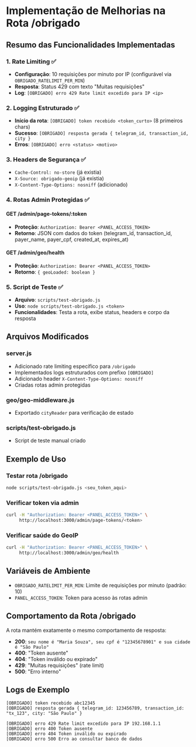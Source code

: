 # Implementação de Melhorias na Rota /obrigado

## Resumo das Funcionalidades Implementadas

### 1. Rate Limiting ✅
- **Configuração**: 10 requisições por minuto por IP (configurável via `OBRIGADO_RATELIMIT_PER_MIN`)
- **Resposta**: Status 429 com texto "Muitas requisições"
- **Log**: `[OBRIGADO] erro 429 Rate limit excedido para IP <ip>`

### 2. Logging Estruturado ✅
- **Início da rota**: `[OBRIGADO] token recebido <token_curto>` (8 primeiros chars)
- **Sucesso**: `[OBRIGADO] resposta gerada { telegram_id, transaction_id, city }`
- **Erros**: `[OBRIGADO] erro <status> <motivo>`

### 3. Headers de Segurança ✅
- `Cache-Control: no-store` (já existia)
- `X-Source: obrigado-geoip` (já existia)
- `X-Content-Type-Options: nosniff` (adicionado)

### 4. Rotas Admin Protegidas ✅

#### GET /admin/page-tokens/:token
- **Proteção**: `Authorization: Bearer <PANEL_ACCESS_TOKEN>`
- **Retorno**: JSON com dados do token (telegram_id, transaction_id, payer_name, payer_cpf, created_at, expires_at)

#### GET /admin/geo/health
- **Proteção**: `Authorization: Bearer <PANEL_ACCESS_TOKEN>`
- **Retorno**: `{ geoLoaded: boolean }`

### 5. Script de Teste ✅
- **Arquivo**: `scripts/test-obrigado.js`
- **Uso**: `node scripts/test-obrigado.js <token>`
- **Funcionalidades**: Testa a rota, exibe status, headers e corpo da resposta

## Arquivos Modificados

### server.js
- Adicionado rate limiting específico para `/obrigado`
- Implementados logs estruturados com prefixo `[OBRIGADO]`
- Adicionado header `X-Content-Type-Options: nosniff`
- Criadas rotas admin protegidas

### geo/geo-middleware.js
- Exportado `cityReader` para verificação de estado

### scripts/test-obrigado.js
- Script de teste manual criado

## Exemplo de Uso

### Testar rota /obrigado
```bash
node scripts/test-obrigado.js <seu_token_aqui>
```

### Verificar token via admin
```bash
curl -H "Authorization: Bearer <PANEL_ACCESS_TOKEN>" \
     http://localhost:3000/admin/page-tokens/<token>
```

### Verificar saúde do GeoIP
```bash
curl -H "Authorization: Bearer <PANEL_ACCESS_TOKEN>" \
     http://localhost:3000/admin/geo/health
```

## Variáveis de Ambiente

- `OBRIGADO_RATELIMIT_PER_MIN`: Limite de requisições por minuto (padrão: 10)
- `PANEL_ACCESS_TOKEN`: Token para acesso às rotas admin

## Comportamento da Rota /obrigado

A rota mantém exatamente o mesmo comportamento de resposta:
- **200**: `seu nome é "Maria Souza", seu cpf é "12345678901" e sua cidade é "São Paulo"`
- **400**: "Token ausente"
- **404**: "Token inválido ou expirado"
- **429**: "Muitas requisições" (rate limit)
- **500**: "Erro interno"

## Logs de Exemplo

```
[OBRIGADO] token recebido abc12345
[OBRIGADO] resposta gerada { telegram_id: 123456789, transaction_id: "tx_123", city: "São Paulo" }

[OBRIGADO] erro 429 Rate limit excedido para IP 192.168.1.1
[OBRIGADO] erro 400 Token ausente
[OBRIGADO] erro 404 Token inválido ou expirado
[OBRIGADO] erro 500 Erro ao consultar banco de dados
```
